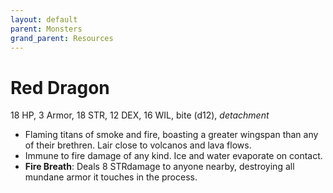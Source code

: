 ```yaml
---
layout: default
parent: Monsters
grand_parent: Resources
---
```


# Red Dragon

18 HP, 3 Armor, 18 STR, 12 DEX, 16 WIL, bite (d12), _detachment_

- Flaming titans of smoke and fire, boasting a greater wingspan than any of their brethren. Lair close to volcanos and lava flows.
- Immune to fire damage of any kind. Ice and water evaporate on contact.
- **Fire Breath**: Deals 8 STRdamage to anyone nearby, destroying all mundane armor it touches in the process. 
